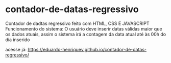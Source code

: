 # contador-de-datas-regressivo
Contador de dadtas regressivo feito com HTML, CSS E JAVASCRIPT 
Funcionamento do sistema: O usuário deve inserir datas válidas maior que os dados atuais, 
assim o sistema irá a contagem da data atual até às 00h do dia inserido

acesse já: https://eduardo-henriquev.github.io/contador-de-datas-regressivo/
